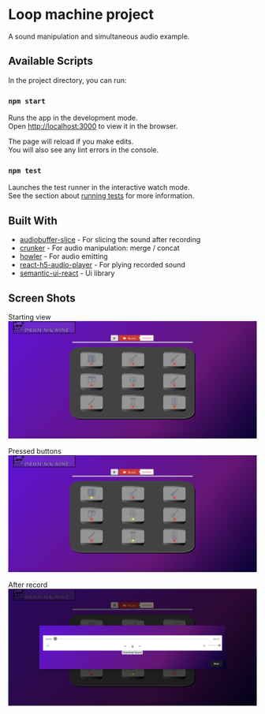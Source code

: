 # Loop machine project

A sound manipulation and simultaneous audio example.

## Available Scripts

In the project directory, you can run:

### `npm start`

Runs the app in the development mode.\
Open [http://localhost:3000](http://localhost:3000) to view it in the browser.

The page will reload if you make edits.\
You will also see any lint errors in the console.

### `npm test`

Launches the test runner in the interactive watch mode.\
See the section about [running tests](https://facebook.github.io/create-react-app/docs/running-tests) for more information.

## Built With

* [audiobuffer-slice](https://www.npmjs.com/package/audiobuffer-slice) - For slicing the sound after recording
* [crunker](https://www.npmjs.com/package/crunker) - For audio manipulation: merge / concat
* [howler](https://www.npmjs.com/package/howler) - For audio emitting
* [react-h5-audio-player](https://www.npmjs.com/package/react-h5-audio-player) - For plying recorded sound
* [semantic-ui-react](https://www.npmjs.com/package/semantic-ui-react) - Ui library

## Screen Shots

Starting view
![alt text](https://github.com/dor1202/Loop-machine/blob/main/ScreenShots/ScreenShot1.png?raw=true)

Pressed buttons
![alt text](https://github.com/dor1202/Loop-machine/blob/main/ScreenShots/ScreenShot2.png?raw=true)

After record
![alt text](https://github.com/dor1202/Loop-machine/blob/main/ScreenShots/ScreenShot3.png?raw=true)

